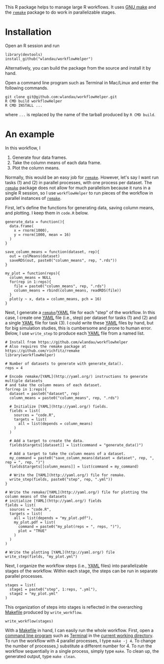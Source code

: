 This R package helps to manage large R workflows. It uses [GNU make](https://www.gnu.org/software/make/) and the [`remake`](https://github.com/richfitz/remake) package to do work in parallelizable stages.

# Installation

Open an R session and run 

```
library(devtools)
install_github("wlandau/workflowHelper")
```

Alternatively, you can build the package from the source and install it by hand.

Open a command line program such as Terminal in Mac/Linux and enter the following commands.

```
git clone git@github.com:wlandau/workflowHelper.git
R CMD build workflowHelper
R CMD INSTALL ...
```

where `...` is replaced by the name of the tarball produced by `R CMD build`. 

# An example

In this workflow, I

1. Generate four data frames.
2. Take the column means of each data frame.
3. Plot the column means.

Normally, this would be an easy job for [`remake`](https://github.com/richfitz/remake). However, let's say I want run tasks (1) and (2) in parallel processes, with one process per dataset. The [`remake`](https://github.com/richfitz/remake) package does not allow for much parallelism because it runs in a single R session, so I use `workflowHelper` to run pieces of the workflow in parallel instances of [`remake`](https://github.com/richfitz/remake).

First, let's define the functions for generating data, saving column means, and plotting. I keep them in `code.R` below.

```
generate_data = function(){
  data.frame(
    x = rnorm(1000), 
    y = rnorm(1000, mean = 16)
  )
}

save_column_means = function(dataset, rep){
  out = colMeans(dataset)
  saveRDS(out, paste0("column_means", rep, ".rds"))
}

my_plot = function(reps){
  column_means = NULL
  for(rep in 1:reps){
    file = paste0("column_means", rep, ".rds")
    column_means = rbind(column_means, readRDS(file))
  }
  plot(y ~ x, data = column_means, pch = 16)
}
```

Next, I generate a [`remake`](https://github.com/richfitz/remake)/[YAML](http://yaml.org/) file for each "step" of the workflow. In this case, I create one [YAML](http://yaml.org/) file (i.e., step) per dataset for tasks (1) and (2) and a single [YAML](http://yaml.org/) file for task (3). I could write these [YAML](http://yaml.org/) files by hand, but for big simulation studies, this is cumbersome and prone to human error. Below, I use `write_step` to produce each [YAML](http://yaml.org/) file from a named list.

```
# Install from https://github.com/wlandau/workflowhelper
# Also requires the remake package at https://github.com/richfitz/remake
library(workflowHelper) 

# Number of datasets to generate with generate_data().
reps = 4

# Encode remake/[YAML](http://yaml.org/) instructions to generate multiple datasets
# and take the column means of each dataset.
for(rep in 1:reps){ 
  dataset = paste0("dataset", rep)  
  column_means = paste0("column_means", rep, ".rds") 

  # Initialize [YAML](http://yaml.org/) fields.
  fields = list(
    sources = "code.R",
    targets = list(
      all = list(depends = column_means)
    )
  )

  # Add a target to create the data.
  fields$targets[[dataset]] = list(command = "generate_data()")

  # Add a target to take the column means of a dataset.
  my_command = paste0("save_column_means(dataset = dataset", rep, ", rep = ", rep, ")")
  fields$targets[[column_means]] = list(command = my_command)

  # Write the [YAML](http://yaml.org/) file for remake.
  write_step(fields, paste0("step", rep, ".yml"))
}

# Write the remake/[YAML](http://yaml.org/) file for plotting the column means of the datasets
# initialize [YAML](http://yaml.org/) fields
fields = list(
  sources = "code.R",
  targets = list(
    all = list(depends = "my_plot.pdf"),
    my_plot.pdf = list(
      command = paste0("my_plot(reps = ", reps, ")"),
      plot = "TRUE"
    )
  )
)

# Write the plotting [YAML](http://yaml.org/) file
write_step(fields, "my_plot.yml")
```

Next, I organize the workflow steps (i.e., [YAML](http://yaml.org/) files) into parallelizable stages of the workflow. Within each stage, the steps can be run in separate parallel processes.

```
stages = list(
  stage1 = paste0("step", 1:reps, ".yml"),
  stage2 = "my_plot.yml"
)
```

This organization of steps into stages is reflected in the overarching [Makefile](https://www.gnu.org/software/make/) produced by `write_workflow`.

```
write_workflow(stages)
```

With a [Makefile](https://www.gnu.org/software/make/) in hand, I can easily run the whole workflow. First, open a [command line program](http://linuxcommand.org/) such as [Terminal](https://en.wikipedia.org/wiki/Terminal_%28OS_X%29) in the [current working directory](https://en.wikipedia.org/wiki/Working_directory). To run the workflow with 4 parallel processes, I type `make -j 4`. To change the number of processes,) substitute a different number for 4. To run the workflow sequentially in a single process, simply type `make`. To clean up, the generated output, type `make clean`.
